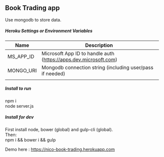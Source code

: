 ## Book Trading app

Use mongodb to store data.  

##### Heroku Settings or Environment Variables  
|  Name                |  Description              
|----------------------|------------------------------------------------------------------
| MS_APP_ID            |  Microsoft App ID to handle auth (https://apps.dev.microsoft.com)
| MONGO_URI            |  Mongodb connection string (including user/pass if needed)  
|                      |  

##### Install to run

npm i   
node server.js  

##### Install for dev

First install node, bower (global) and gulp-cli (global).  
Then:  
npm i && bower i && gulp

Demo here : https://nico-book-trading.herokuapp.com
